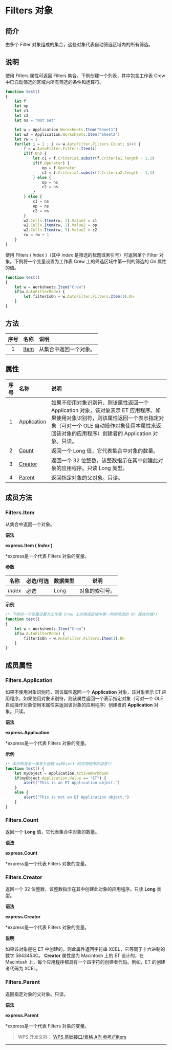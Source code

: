 # Filters 对象

## 简介

由多个 Filter 对象组成的集合，这些对象代表自动筛选区域内的所有筛选。

## 说明

使用 Filters 属性可返回 Filters 集合。下例创建一个列表，其中包含工作表 Crew 中已自动筛选的区域内所有筛选的条件和运算符。

``` JavaScript
function test()
{
    let f
    let op
    let c1
    let c2
    let ns = "Not set"

    let w = Application.Worksheets.Item("Sheet1")
    let w2 = Application.Worksheets.Item("Sheet2")
    let rw = 1
    for(let i = 1 ; i <= w.AutoFilter.Filters.Count; i++) {
        f = w.AutoFilter.Filters.Item(i)
        if(f.On) {
            let c1 = f.Criteria1.substr(f.Criteria1.length - 1,1)
            if(f.Operator) {
                op = f.Operator
                c2 = f.Criteria2.substr(f.Criteria2.length - 1,1)
            } else {
                op = ns
                c2 = ns
            }
        } else {
            c1 = ns
            op = ns
            c2 = ns
        }
        w2.Cells.Item(rw, 1).Value2 = c1
        w2.Cells.Item(rw, 2).Value2 = op
        w2.Cells.Item(rw, 3).Value2 = c2
        rw = rw + 1
    }
} 
```

使用 Filters ( *index* )（其中 *index* 是筛选的标题或索引号）可返回单个 Filter 对象。下例将一个变量设置为工作表 Crew 上的筛选区域中第一列的筛选的 On 属性的值。

``` JavaScript
function test()
{
    let w = Worksheets.Item("Crew")
    if(w.AutoFilterMode) {
        let filterIsOn = w.AutoFilter.Filters.Item(1).On
    }
}
```

## 方法

| 序号 | 名称                  | 说明                   |
|:----:|:----------------------|:-----------------------|
|  1   | [Item](#Filters.Item) | 从集合中返回一个对象。 |

## 属性

| 序号 | 名称                                | 说明                                                                                                                                                                                                                            |
|:----:|:------------------------------------|:--------------------------------------------------------------------------------------------------------------------------------------------------------------------------------------------------------------------------------|
|  1   | [Application](#Filters.Application) | 如果不使用对象识别符，则该属性返回一个 Application 对象，该对象表示 ET 应用程序。如果使用对象识别符，则该属性返回一个表示指定对象（可对一个 OLE 自动操作对象使用本属性来返回该对象的应用程序）创建者的 Application 对象。只读。 |
|  2   | [Count](#Filters.Count)             | 返回一个 Long 值，它代表集合中对象的数量。                                                                                                                                                                                      |
|  3   | [Creator](#Filters.Creator)         | 返回一个 32 位整数，该整数指示在其中创建此对象的应用程序。只读 Long 类型。                                                                                                                                                      |
|  4   | [Parent](#Filters.Parent)           | 返回指定对象的父对象。只读。                                                                                                                                                                                                    |

## 成员方法

### Filters.Item

从集合中返回一个对象。

**语法**

**express.Item ( *Index* )**

\*express是一个代表 Filters 对象的变量。

**参数**

| 名称    | 必选/可选 | 数据类型 | 说明           |
|---------|-----------|----------|----------------|
| *Index* | 必选      | Long     | 对象的索引号。 |

**示例**

``` JavaScript
/* 下例将一个变量设置为工作表 Crew 上的筛选区域中第一列的筛选的 On 属性的值*/
function test()
{
    let w = Worksheets.Item("Crew")
    if(w.AutoFilterMode) {
        filterIsOn = w.AutoFilter.Filters.Item(1).On
    }
}
```

## 成员属性

### Filters.Application

如果不使用对象识别符，则该属性返回一个 **Application** 对象，该对象表示 ET 应用程序。如果使用对象识别符，则该属性返回一个表示指定对象（可对一个 OLE 自动操作对象使用本属性来返回该对象的应用程序）创建者的 **Application** 对象。只读。

**语法**

**express.Application**

\*express是一个代表 Filters 对象的变量。

**示例**

``` JavaScript
/* 本示例显示一条有关创建 myObject 的应用程序的消息*/
function test() {
    let myObject = Application.ActiveWorkbook
    if(myObject.Application.Value == "ET") {
        alert("This is an ET Application object.")
    }
    else {
        alert("This is not an ET Application object.")
    }
}
```

### Filters.Count

返回一个 **Long** 值，它代表集合中对象的数量。

**语法**

**express.Count**

\*express是一个代表 Filters 对象的变量。

### Filters.Creator

返回一个 32 位整数，该整数指示在其中创建此对象的应用程序。只读 **Long** 类型。

**语法**

**express.Creator**

\*express是一个代表 Filters 对象的变量。

**说明**

如果该对象是在 ET 中创建的，则此属性返回字符串 XCEL，它等同于十六进制的数字 5843454C。 **Creator** 属性是为 Macintosh 上的 ET 设计的，在 Macintosh 上，每个应用程序都具有一个四字符的创建者代码。例如，ET 的创建者代码为 XCEL。

### Filters.Parent

返回指定对象的父对象。只读。

**语法**

**express.Parent**

\*express是一个代表 Filters 对象的变量。

> WPS 开发文档： [WPS 基础接口/表格 API 参考/Filters](https://qn.cache.wpscdn.cn/encs/doc/office_v19/index.htm)

------------------------------------------------------------------------
